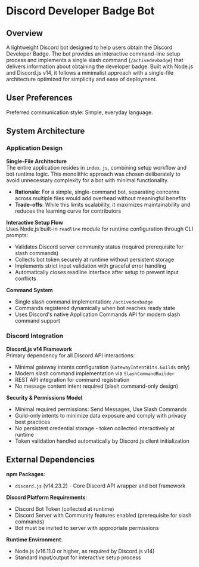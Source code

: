 # Discord Developer Badge Bot

## Overview

A lightweight Discord bot designed to help users obtain the Discord Developer Badge. The bot provides an interactive command-line setup process and implements a single slash command (`/activedevbadge`) that delivers information about obtaining the developer badge. Built with Node.js and Discord.js v14, it follows a minimalist approach with a single-file architecture optimized for simplicity and ease of deployment.

## User Preferences

Preferred communication style: Simple, everyday language.

## System Architecture

### Application Design

**Single-File Architecture**  
The entire application resides in `index.js`, combining setup workflow and bot runtime logic. This monolithic approach was chosen deliberately to avoid unnecessary complexity for a bot with minimal functionality.

- **Rationale**: For a simple, single-command bot, separating concerns across multiple files would add overhead without meaningful benefits
- **Trade-offs**: While this limits scalability, it maximizes maintainability and reduces the learning curve for contributors

**Interactive Setup Flow**  
Uses Node.js built-in `readline` module for runtime configuration through CLI prompts:

- Validates Discord server community status (required prerequisite for slash commands)
- Collects bot token securely at runtime without persistent storage
- Implements strict input validation with graceful error handling
- Automatically closes readline interface after setup to prevent input conflicts

**Command System**  
- Single slash command implementation: `/activedevbadge`
- Commands registered dynamically when bot reaches ready state
- Uses Discord's native Application Commands API for modern slash command support

### Discord Integration

**Discord.js v14 Framework**  
Primary dependency for all Discord API interactions:

- Minimal gateway intents configuration (`GatewayIntentBits.Guilds` only)
- Modern slash command implementation via `SlashCommandBuilder`
- REST API integration for command registration
- No message content intent required (slash command-only design)

**Security & Permissions Model**  
- Minimal required permissions: Send Messages, Use Slash Commands
- Guild-only intents to minimize data exposure and comply with privacy best practices
- No persistent credential storage - token collected interactively at runtime
- Token validation handled automatically by Discord.js client initialization

## External Dependencies

**npm Packages**:
- `discord.js` (v14.23.2) - Core Discord API wrapper and bot framework

**Discord Platform Requirements**:
- Discord Bot Token (collected at runtime)
- Discord Server with Community features enabled (prerequisite for slash commands)
- Bot must be invited to server with appropriate permissions

**Runtime Environment**:
- Node.js (v16.11.0 or higher, as required by Discord.js v14)
- Standard input/output for interactive setup process